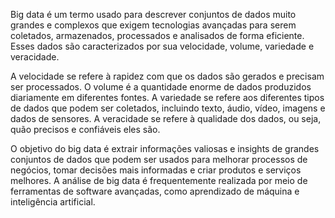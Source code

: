 Big data é um termo usado para descrever conjuntos de dados muito grandes e complexos que exigem tecnologias avançadas para serem coletados, armazenados, processados e analisados de forma eficiente. Esses dados são caracterizados por sua velocidade, volume, variedade e veracidade.

A velocidade se refere à rapidez com que os dados são gerados e precisam ser processados. O volume é a quantidade enorme de dados produzidos diariamente em diferentes fontes. A variedade se refere aos diferentes tipos de dados que podem ser coletados, incluindo texto, áudio, vídeo, imagens e dados de sensores. A veracidade se refere à qualidade dos dados, ou seja, quão precisos e confiáveis eles são.

O objetivo do big data é extrair informações valiosas e insights de grandes conjuntos de dados que podem ser usados para melhorar processos de negócios, tomar decisões mais informadas e criar produtos e serviços melhores. A análise de big data é frequentemente realizada por meio de ferramentas de software avançadas, como aprendizado de máquina e inteligência artificial.